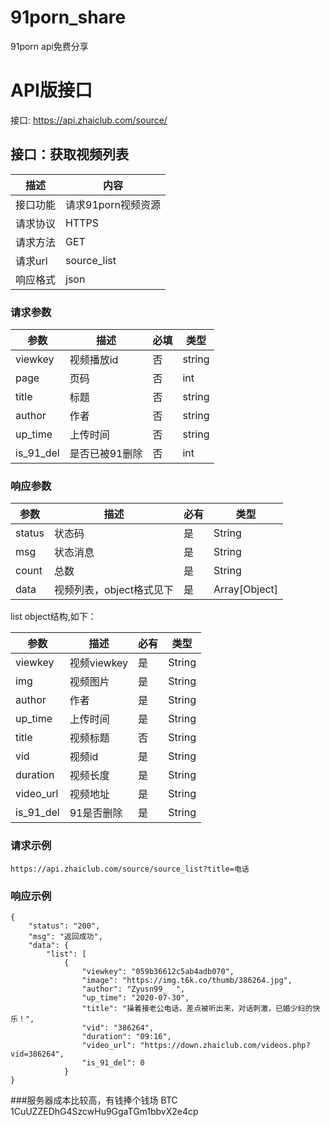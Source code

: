 # 91porn_share
91porn api免费分享

# API版接口 

接口: https://api.zhaiclub.com/source/

## 接口：获取视频列表
| 描述     | 内容               |
| -------- | ------------------ |
| 接口功能 | 请求91porn视频资源 |
| 请求协议 | HTTPS              |
| 请求方法 | GET                |
| 请求url  | source_list           |
| 响应格式 | json               |

### 请求参数

| 参数     | 描述                                             | 必填 | 类型   |
| -------- | ------------------------------------------------ | ---- | ------ |
| viewkey  | 视频播放id                                             | 否  | string    |
| page     | 页码                                             | 否  | int    |
| title     | 标题                                           | 否  | string   |
| author     | 作者                                             | 否  |  string   |
| up_time     |上传时间                                             | 否  | string   |
| is_91_del     | 是否已被91删除                                        | 否  | int    |



### 响应参数

| 参数        | 描述                     | 必有 | 类型          |
| ----------- | ------------------------ | ---- | ------------- |
| status   | 状态码                   | 是   | String        |
| msg | 状态消息                   | 是   | String        |
| count| 总数         | 是   | String        |
| data | 视频列表，object格式见下 | 是   | Array[Object] |


list object结构,如下：

| 参数       | 描述        | 必有 | 类型   |
| ---------- | ----------- | ---- | ------ |
| viewkey    | 视频viewkey | 是   | String |
| img      | 视频图片    | 是   | String |
| author        | 作者 | 是   | String |
| up_time   | 上传时间    | 是   | String |
| title   | 视频标题    | 否   | String |
| vid | 视频id    | 是   | String |
| duration | 视频长度  | 是   | String |
| video_url | 视频地址  | 是   | String |
| is_91_del | 91是否删除  | 是   | String |

### 请求示例

```
https://api.zhaiclub.com/source/source_list?title=电话
```

### 响应示例


```
{
    "status": "200",
    "msg": "返回成功",
    "data": {
        "list": [
            {
                "viewkey": "059b36612c5ab4adb070",
                "image": "https://img.t6k.co/thumb/386264.jpg",
                "author": "Zyusn99_  ",
                "up_time": "2020-07-30",
                "title": "操着接老公电话，差点被听出来，对话刺激，已婚少妇的快乐！",
                "vid": "386264",
                "duration": "09:16",
                "video_url": "https://down.zhaiclub.com/videos.php?vid=386264",
                "is_91_del": 0
            }
}
```

###服务器成本比较高，有钱捧个钱场
BTC 1CuUZZEDhG4SzcwHu9GgaTGm1bbvX2e4cp

